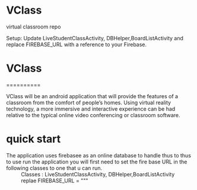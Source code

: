 # VClass
virtual classroom repo


Setup:
Update LiveStudentClassActivity, DBHelper,BoardListActivity and replace FIREBASE_URL with a reference to your Firebase. 

# VClass
==========

<dl>
  VClass will be an android application that will provide the features of a classroom from 
  the comfort of people’s homes. Using virtual reality technology, a more immersive and 
  interactive experience can be had relative to the typical online video conferencing or 
  classroom software.
</dl>

quick start
==========
<dl>
  The application uses firebasee as an online database to handle thus to thus to use run the application
  you will first need to set the fire base URL in the following classes to one that u can run.
   <dd> 
     Classes : LiveStudentClassActivity, DBHelper,BoardListActivity
   </dd>
   <dd>
      replae        FIREBASE_URL = "<insert url here>""
   </dd>
     
</dl>
